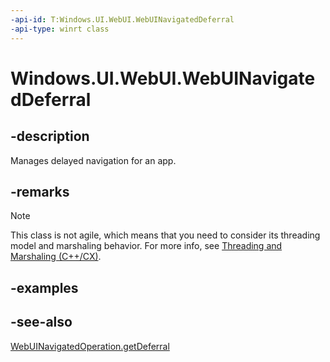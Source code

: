 ```yaml
---
-api-id: T:Windows.UI.WebUI.WebUINavigatedDeferral
-api-type: winrt class
---
```


<!-- Class syntax.
public class WebUINavigatedDeferral : Windows.UI.WebUI.IWebUINavigatedDeferral
-->

# Windows.UI.WebUI.WebUINavigatedDeferral

## -description
Manages delayed navigation for an app.

## -remarks

<!-- confirmed -->
> [!NOTE]
> This class is not agile, which means that you need to consider its threading model and marshaling behavior. For more info, see [Threading and Marshaling (C++/CX)](http://msdn.microsoft.com/en-us/library/windows/apps/hh771042.aspx).

## -examples

## -see-also
[WebUINavigatedOperation.getDeferral ](webuinavigatedoperation_getdeferral.md)

